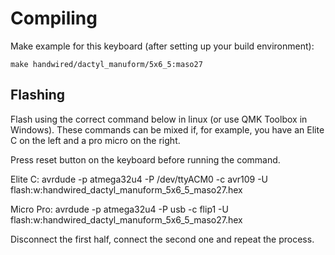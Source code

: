 # Compiling

Make example for this keyboard (after setting up your build environment):

    make handwired/dactyl_manuform/5x6_5:maso27

## Flashing

Flash using the correct command below in linux (or use QMK Toolbox in Windows). These commands can be mixed if, for example, you have an Elite C on the left and a pro micro on the right.

Press reset button on the keyboard before running the command.

Elite C:
avrdude -p atmega32u4 -P /dev/ttyACM0 -c avr109 -U flash:w:handwired_dactyl_manuform_5x6_5_maso27.hex

Micro Pro:
avrdude -p atmega32u4 -P usb -c flip1 -U flash:w:handwired_dactyl_manuform_5x6_5_maso27.hex

Disconnect the first half, connect the second one and repeat the process.

